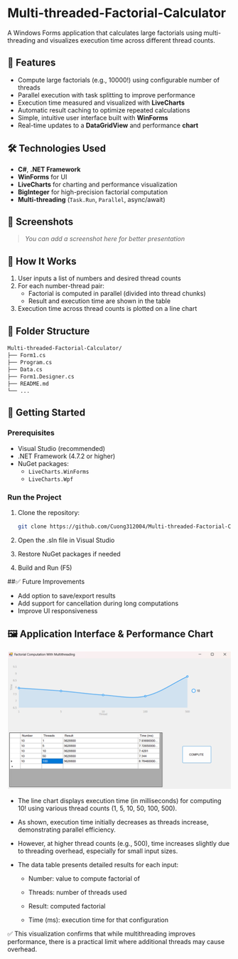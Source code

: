 # Multi-threaded-Factorial-Calculator

A Windows Forms application that calculates large factorials using multi-threading and visualizes execution time across different thread counts.

## 📌 Features

- Compute large factorials (e.g., 10000!) using configurable number of threads
- Parallel execution with task splitting to improve performance
- Execution time measured and visualized with **LiveCharts**
- Automatic result caching to optimize repeated calculations
- Simple, intuitive user interface built with **WinForms**
- Real-time updates to a **DataGridView** and performance **chart**

## 🛠️ Technologies Used

- **C#**, **.NET Framework**
- **WinForms** for UI
- **LiveCharts** for charting and performance visualization
- **BigInteger** for high-precision factorial computation
- **Multi-threading** (`Task.Run`, `Parallel`, async/await)

## 📸 Screenshots

> _You can add a screenshot here for better presentation_

## 🔄 How It Works

1. User inputs a list of numbers and desired thread counts
2. For each number-thread pair:
   - Factorial is computed in parallel (divided into thread chunks)
   - Result and execution time are shown in the table
3. Execution time across thread counts is plotted on a line chart

## 📂 Folder Structure
```
Multi-threaded-Factorial-Calculator/
├── Form1.cs
├── Program.cs
├── Data.cs
├── Form1.Designer.cs
├── README.md
└── ...
```

## 🚀 Getting Started

### Prerequisites

- Visual Studio (recommended)
- .NET Framework (4.7.2 or higher)
- NuGet packages:
  - `LiveCharts.WinForms`
  - `LiveCharts.Wpf`

### Run the Project

1. Clone the repository:
   ```bash
   git clone https://github.com/Cuong312004/Multi-threaded-Factorial-Calculator.git
   ```
2. Open the .sln file in Visual Studio

3. Restore NuGet packages if needed

4. Build and Run (F5)

##✅ Future Improvements
- Add option to save/export results
- Add support for cancellation during long computations
- Improve UI responsiveness

## 🖼️ Application Interface & Performance Chart

![Screenshot](https://github.com/Cuong312004/Multi-threaded-Factorial-Calculator/blob/main/image/1.png)

- The line chart displays execution time (in milliseconds) for computing 10! using various thread counts (1, 5, 10, 50, 100, 500).

- As shown, execution time initially decreases as threads increase, demonstrating parallel efficiency.

- However, at higher thread counts (e.g., 500), time increases slightly due to threading overhead, especially for small input sizes.

- The data table presents detailed results for each input:

    - Number: value to compute factorial of

    - Threads: number of threads used

    - Result: computed factorial

    - Time (ms): execution time for that configuration

✅ This visualization confirms that while multithreading improves performance, there is a practical limit where additional threads may cause overhead.
